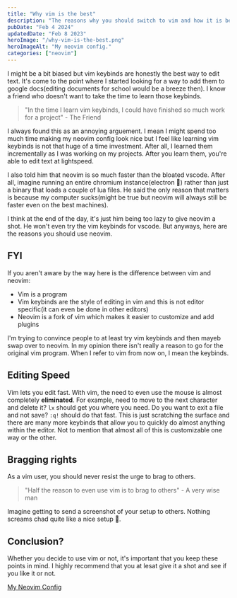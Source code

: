 ```yaml
---
title: "Why vim is the best"
description: "The reasons why you should switch to vim and how it is better"
pubDate: "Feb 4 2024"
updatedDate: "Feb 8 2023"
heroImage: "/why-vim-is-the-best.png"
heroImageAlt: "My neovim config."
categories: ["neovim"]
---
```


I might be a bit biased but vim keybinds are honestly the best way to edit text. It's come to the point where I started looking for a way to add them to google docs(editing documents for school would be a breeze then). I know a friend who doesn't want to take the time to learn those keybinds.

> "In the time I learn vim keybinds, I could have finished so much work for a project"
> \- The Friend

I always found this as an annoying arguement. I mean I might spend too much time making my neovim config look nice but I feel like learning vim keybinds is not that huge of a time investment. After all, I learned them incrementally as I was working on my projects. After you learn them, you're able to edit text at lightspeed.

I also told him that neovim is so much faster than the bloated vscode. After all, imagine running an entire chromium instance(electron 💩) rather than just a binary that loads a couple of lua files. He said the only reason that matters is because my computer sucks(might be true but neovim will always still be faster even on the best machines).

I think at the end of the day, it's just him being too lazy to give neovim a shot. He won't even try the vim keybinds for vscode. But anyways, here are the reasons you should use neovim.

## FYI

If you aren't aware by the way here is the difference between vim and neovim:

- Vim is a program
- Vim keybinds are the style of editing in vim and this is not editor specific(it can even be done in other editors)
- Neovim is a fork of vim which makes it easier to customize and add plugins

I'm trying to convince people to at least try vim keybinds and then mayeb swap over to neovim. In my opinion there isn't really a reason to go for the original vim program. When I refer to vim from now on, I mean the keybinds.

## Editing Speed

Vim lets you edit fast. With vim, the need to even use the mouse is almost completely **eliminated**. For example, need to move to the next character and delete it? `lx` should get you where you need. Do you want to exit a file and not save? `:q!` should do that fast. This is just scratching the surface and there are many more keybinds that allow you to quickly do almost anything within the editor. Not to mention that almost all of this is customizable one way or the other.

## Bragging rights

As a vim user, you should never resist the urge to brag to others.

> "Half the reason to even use vim is to brag to others"
> \- A very wise man

Imagine getting to send a screenshot of your setup to others. Nothing screams chad quite like a nice setup 🗿.

## Conclusion?

Whether you decide to use vim or not, it's important that you keep these points in mind. I highly recommend that you at lesat give it a shot and see if you like it or not.

[My Neovim Config](https://github.com/errorcodezero/dotfiles/tree/main/dot_config/nvim)
